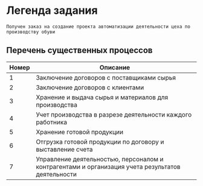 # Легенда задания 

    Получен заказ на создание проекта автоматизации деятельности цеха по производству обуви

## Перечень существенных процессов

| Номер | Описание |
| --- | --- |
| 1 | Заключение договоров с поставщиками сырья |
|2 | Заключение договоров с клиентами |
| 3 | Хранение и выдача сырья и материалов для производства |
| 4 | Учет производства в разрезе деятельности каждого работника |
| 5 | Хранение готовой продукции |
| 6 | Отгрузка готовой продукции по договору и выставление счета |
| 7 | Управление деятельностью, персоналом и контрагентами и организация учета результатов деятельности |
